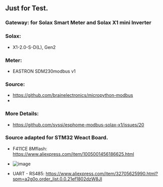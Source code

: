 ## Just for Test.
### Gateway: for Solax Smart Meter and Solax X1 mini Inverter 

### Solax:
 - X1-2.0-S-D(L), Gen2

### Meter:
 - EASTRON SDM230modbus v1

### Source: 
 - https://github.com/brainelectronics/micropython-modbus
 - 
### More Details:
 - https://github.com/syssi/esphome-modbus-solax-x1/issues/20

### Source adapted for STM32 Weact Board.
 - F411CE 8Mflash: https://www.aliexpress.com/item/1005001456186625.html
 - ![image](https://user-images.githubusercontent.com/34532/159671869-924d509d-0e1e-4618-a130-39d07fd7f596.png)

 - UART - RS485: https://www.aliexpress.com/item/32705625990.html?spm=a2g0o.order_list.0.0.21ef1802dzW8JI
